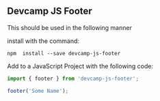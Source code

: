 ## Devcamp JS Footer

This should be used in the following manner

install with the command:

```
npm  install --save devcamp-js-footer
```

Add to a JavaScript Project with the following code:

```javascript
import { footer } from 'devcamp-js-footer';

footer('Some Name');
```